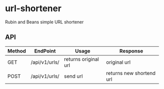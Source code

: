 # url-shortener
Rubin and Beans simple URL shortener
## API
| Method | EndPoint | Usage | Response |
| ----- | ------ | ----- | ----- |
| GET | /api/v1/urls/ | returns original url | original url | 
| POST | /api/v1/urls/| send url | returns new shortend url |
